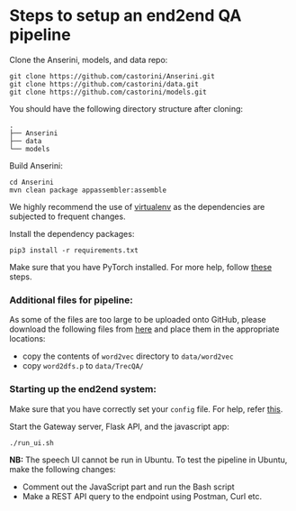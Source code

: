 # Steps to setup an end2end QA pipeline
Clone the Anserini, models, and data repo:
```
git clone https://github.com/castorini/Anserini.git
git clone https://github.com/castorini/data.git
git clone https://github.com/castorini/models.git
```


You should have the following directory structure after cloning:
```
.
├── Anserini
├── data
└── models

```

Build Anserini:
```
cd Anserini
mvn clean package appassembler:assemble
```

We highly recommend the use of [virtualenv](https://virtualenv.pypa.io/en/stable/) as the dependencies 
are subjected to frequent changes.

Install the dependency packages:

```
pip3 install -r requirements.txt
```

Make sure that you have PyTorch installed. For more help, follow [these](https://github.com/castorini/Castor) steps.

### Additional files for pipeline:
As some of the files are too large to be uploaded onto GitHub, please download the following files from
 [here](https://drive.google.com/drive/folders/0B2u_nClt6NbzNm1LdjlwUFdzQVE?usp=sharing) and place them
in the appropriate locations:

 - copy the contents of `word2vec` directory to `data/word2vec`
 - copy `word2dfs.p` to `data/TrecQA/`

### Starting up the end2end system:

Make sure that you have correctly set your `config` file. For help, refer
[this](https://github.com/castorini/Anserini/blob/master/docs/speech-ui-api-docs.md).

Start the Gateway server, Flask API, and the javascript app:

```
./run_ui.sh
```


__NB:__  The speech UI cannot be run in Ubuntu. To test the pipeline in Ubuntu, make the following changes:
- Comment out the JavaScript part and run the Bash script
- Make a REST API query to the endpoint using Postman, Curl etc.
